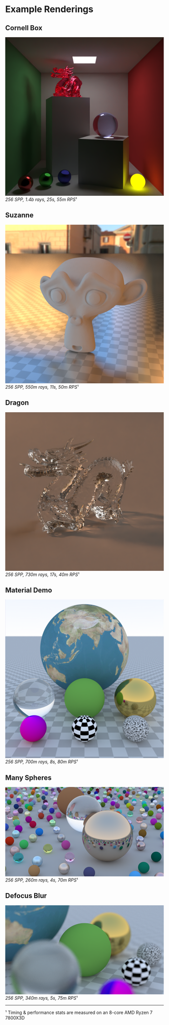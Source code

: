 # Example Renderings

## Cornell Box

![Cornell Box](./img/cornellbox.png)
*256 SPP, 1.4b rays, 25s, 55m RPS*¹

## Suzanne

![Suzanne](./img/suzanne.png)
*256 SPP, 550m rays, 11s, 50m RPS*¹

## Dragon

![Dragon](./img/dragon.png)
*256 SPP, 730m rays, 17s, 40m RPS*¹

## Material Demo

![Material Demo](./img/materialdemo.png)
*256 SPP, 700m rays, 8s, 80m RPS*¹

## Many Spheres

![Many Spheres](./img/manyspheres.png)
*256 SPP, 260m rays, 4s, 70m RPS*¹

## Defocus Blur

![Defocus Blur](./img/defocusblur.png)
*256 SPP, 340m rays, 5s, 75m RPS*¹

---

¹ Timing & performance stats are measured on an 8-core AMD Ryzen 7 7800X3D
